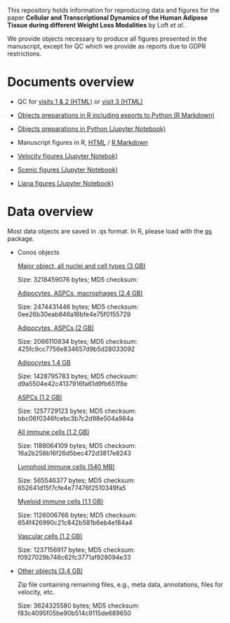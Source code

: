 This repository holds information for reproducing data and figures for the paper **Cellular and Transcriptional Dynamics of the Human Adipose Tissue during different Weight Loss Modalities** by Loft _et al._.

We provide objects necessary to produce all figures presented in the manuscript, except for QC which we provide as reports due to GDPR restrictions.

# Documents overview

- QC for [visits 1 & 2 (HTML)](https://htmlpreview.github.io/?https://raw.githubusercontent.com/rrydbirk/weight-loss-study/main/QC_visit1and2.html) or [visit 3 (HTML)](https://htmlpreview.github.io/?https://raw.githubusercontent.com/rrydbirk/weight-loss-study/main/QC_visit3.html)
  
- [Objects preparations in R including exports to Python (R Markdown)](https://www.github.com/rrydbirk/weight-loss-study/blob/main/Objects_preparations.Rmd)
  
- [Objects preparations in Python (Jupyter Notebook)](https://www.github.com/rrydbirk/weight-loss-study/blob/main/Objects_preparations.ipynb)
  
- Manuscript figures in R, [HTML](https://htmlpreview.github.io/?https://raw.githubusercontent.com/rrydbirk/weight-loss-study/main/Manuscript_figures.html) / [R Markdown](https://www.github.com/rrydbirk/weight-loss-study/blob/main/Manuscript_figures.Rmd)

- [Velocity figures (Jupyter Notebok)](https://www.github.com/rrydbirk/weight-loss-study/blob/main/Velocity.ipynb)

- [Scenic figures (Jupyter Notebook)](https://www.github.com/rrydbirk/weight-loss-study/blob/main/Scenic.ipynb)

- [Liana figures (Jupyter Notebook)](https://www.github.com/rrydbirk/weight-loss-study/blob/main/Liana.ipynb)

# Data overview

Most data objects are saved in .qs format. In R, please load with the [qs](https://cran.r-project.org/web/packages/qs/index.html) package.

- Conos objects
  
  [Major object, all nuclei and cell types (3 GB)](https://osf.io/w5rk6)
  
  Size: 3218459076 bytes; MD5 checksum: 
  
  [Adipocytes, ASPCs, macrophages (2.4 GB)](https://osf.io/6cku8)
  
  Size: 2474431446 bytes; MD5 checksum: 0ee26b30eab846a16bfe4e75f0155729
  
  [Adipocytes, ASPCs (2 GB)](https://osf.io/fbdy2)
  
  Size: 2066110834 bytes; MD5 checksum: 425fc9cc7756e834657d9b5d28033092
  
  [Adipocytes 1.4 GB](https://osf.io/s857p)
  
  Size: 1428795783 bytes; MD5 checksum: d9a5504e42c4137916fa61d9fb651f8e
  
  [ASPCs (1.2 GB)](https://osf.io/eytx9)
  
  Size: 1257729123 bytes; MD5 checksum: bbc06f0346fcebc3b7c2d98e504a984a
  
  [All immune cells (1.2 GB)](https://osf.io/zce8n)
  
  Size: 1188064109 bytes; MD5 checksum: 16a2b258b16f26d5bec472d3817e8243
  
  [Lymphoid immune cells (540 MB)](https://osf.io/grbn9)
  
  Size: 565546377 bytes; MD5 checksum: 652641d15f7cfe4e77476f2510349fa5
  
  [Myeloid immune cells (1.1 GB)](https://osf.io/23v7t)
  
  Size: 1126006766 bytes; MD5 checksum: 654f426990c21c842b581b6eb4e184a4
  
  [Vascular cells (1.2 GB)](https://osf.io/wupk6)
  
  Size: 1237156917 bytes; MD5 checksum: f0927029b746c62fc3771af928094e33
  
- [Other objects (3.4 GB)](https://osf.io/cmsyk)
  
  Zip file containing remaining files, e.g., meta data, annotations, files for velocity, etc.
  
  Size: 3624325580 bytes; MD5 checksum: f83c4095f05be90b514c9115de689650
